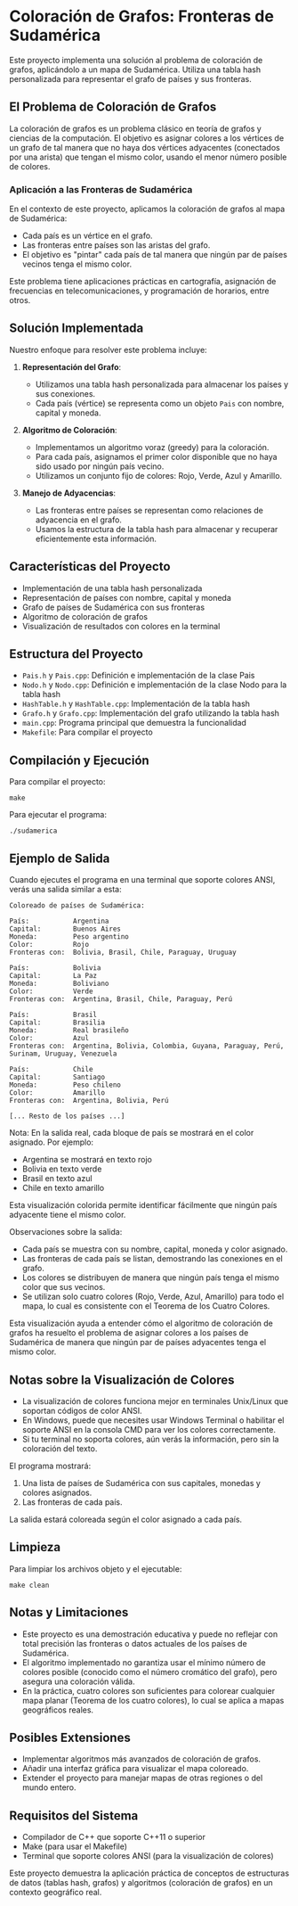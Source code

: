 # Coloración de Grafos: Fronteras de Sudamérica
Este proyecto implementa una solución al problema de coloración de grafos, aplicándolo a un mapa de Sudamérica. Utiliza una tabla hash personalizada para representar el grafo de países y sus fronteras.

## El Problema de Coloración de Grafos
La coloración de grafos es un problema clásico en teoría de grafos y ciencias de la computación. El objetivo es asignar colores a los vértices de un grafo de tal manera que no haya dos vértices adyacentes (conectados por una arista) que tengan el mismo color, usando el menor número posible de colores.

### Aplicación a las Fronteras de Sudamérica
En el contexto de este proyecto, aplicamos la coloración de grafos al mapa de Sudamérica:

- Cada país es un vértice en el grafo.
- Las fronteras entre países son las aristas del grafo.
- El objetivo es "pintar" cada país de tal manera que ningún par de países vecinos tenga el mismo color.

Este problema tiene aplicaciones prácticas en cartografía, asignación de frecuencias en telecomunicaciones, y programación de horarios, entre otros.

## Solución Implementada

Nuestro enfoque para resolver este problema incluye:

1. **Representación del Grafo**: 
   - Utilizamos una tabla hash personalizada para almacenar los países y sus conexiones.
   - Cada país (vértice) se representa como un objeto `Pais` con nombre, capital y moneda.

2. **Algoritmo de Coloración**:
   - Implementamos un algoritmo voraz (greedy) para la coloración.
   - Para cada país, asignamos el primer color disponible que no haya sido usado por ningún país vecino.
   - Utilizamos un conjunto fijo de colores: Rojo, Verde, Azul y Amarillo.

3. **Manejo de Adyacencias**:
   - Las fronteras entre países se representan como relaciones de adyacencia en el grafo.
   - Usamos la estructura de la tabla hash para almacenar y recuperar eficientemente esta información.

## Características del Proyecto
- Implementación de una tabla hash personalizada
- Representación de países con nombre, capital y moneda
- Grafo de países de Sudamérica con sus fronteras
- Algoritmo de coloración de grafos
- Visualización de resultados con colores en la terminal

## Estructura del Proyecto
- `Pais.h` y `Pais.cpp`: Definición e implementación de la clase Pais
- `Nodo.h` y `Nodo.cpp`: Definición e implementación de la clase Nodo para la tabla hash
- `HashTable.h` y `HashTable.cpp`: Implementación de la tabla hash
- `Grafo.h` y `Grafo.cpp`: Implementación del grafo utilizando la tabla hash
- `main.cpp`: Programa principal que demuestra la funcionalidad
- `Makefile`: Para compilar el proyecto

## Compilación y Ejecución
Para compilar el proyecto:

```
make
```

Para ejecutar el programa:

```
./sudamerica
```

## Ejemplo de Salida
Cuando ejecutes el programa en una terminal que soporte colores ANSI, verás una salida similar a esta:

```
Coloreado de países de Sudamérica:

País:           Argentina
Capital:        Buenos Aires
Moneda:         Peso argentino
Color:          Rojo
Fronteras con:  Bolivia, Brasil, Chile, Paraguay, Uruguay

País:           Bolivia
Capital:        La Paz
Moneda:         Boliviano
Color:          Verde
Fronteras con:  Argentina, Brasil, Chile, Paraguay, Perú

País:           Brasil
Capital:        Brasilia
Moneda:         Real brasileño
Color:          Azul
Fronteras con:  Argentina, Bolivia, Colombia, Guyana, Paraguay, Perú, Surinam, Uruguay, Venezuela

País:           Chile
Capital:        Santiago
Moneda:         Peso chileno
Color:          Amarillo
Fronteras con:  Argentina, Bolivia, Perú

[... Resto de los países ...]
```

Nota: En la salida real, cada bloque de país se mostrará en el color asignado. Por ejemplo:
- Argentina se mostrará en texto rojo
- Bolivia en texto verde
- Brasil en texto azul
- Chile en texto amarillo

Esta visualización colorida permite identificar fácilmente que ningún país adyacente tiene el mismo color.

Observaciones sobre la salida:
- Cada país se muestra con su nombre, capital, moneda y color asignado.
- Las fronteras de cada país se listan, demostrando las conexiones en el grafo.
- Los colores se distribuyen de manera que ningún país tenga el mismo color que sus vecinos.
- Se utilizan solo cuatro colores (Rojo, Verde, Azul, Amarillo) para todo el mapa, lo cual es consistente con el Teorema de los Cuatro Colores.

Esta visualización ayuda a entender cómo el algoritmo de coloración de grafos ha resuelto el problema de asignar colores a los países de Sudamérica de manera que ningún par de países adyacentes tenga el mismo color.

## Notas sobre la Visualización de Colores

- La visualización de colores funciona mejor en terminales Unix/Linux que soportan códigos de color ANSI.
- En Windows, puede que necesites usar Windows Terminal o habilitar el soporte ANSI en la consola CMD para ver los colores correctamente.
- Si tu terminal no soporta colores, aún verás la información, pero sin la coloración del texto.


El programa mostrará:
1. Una lista de países de Sudamérica con sus capitales, monedas y colores asignados.
2. Las fronteras de cada país.

La salida estará coloreada según el color asignado a cada país.

## Limpieza

Para limpiar los archivos objeto y el ejecutable:

```
make clean
```

## Notas y Limitaciones

- Este proyecto es una demostración educativa y puede no reflejar con total precisión las fronteras o datos actuales de los países de Sudamérica.
- El algoritmo implementado no garantiza usar el mínimo número de colores posible (conocido como el número cromático del grafo), pero asegura una coloración válida.
- En la práctica, cuatro colores son suficientes para colorear cualquier mapa planar (Teorema de los cuatro colores), lo cual se aplica a mapas geográficos reales.

## Posibles Extensiones

- Implementar algoritmos más avanzados de coloración de grafos.
- Añadir una interfaz gráfica para visualizar el mapa coloreado.
- Extender el proyecto para manejar mapas de otras regiones o del mundo entero.

## Requisitos del Sistema

- Compilador de C++ que soporte C++11 o superior
- Make (para usar el Makefile)
- Terminal que soporte colores ANSI (para la visualización de colores)

Este proyecto demuestra la aplicación práctica de conceptos de estructuras de datos (tablas hash, grafos) y algoritmos (coloración de grafos) en un contexto geográfico real.
